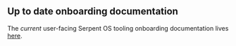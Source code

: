 ## Up to date onboarding documentation

The _current_ user-facing Serpent OS tooling onboarding documentation lives [here](https://github.com/serpent-os/moss).
